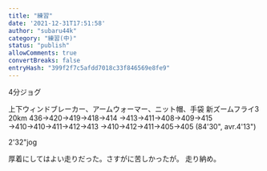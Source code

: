 ```yaml
---
title: "練習"
date: '2021-12-31T17:51:58'
author: "subaru44k"
category: "練習(中)"
status: "publish"
allowComments: true
convertBreaks: false
entryHash: "399f2f7c5afdd7018c33f846569e8fe9"
---
```

4分ジョグ

上下ウィンドブレーカー、アームウォーマー、ニット帽、手袋
新ズームフライ3
20km
436→420→419→418→414
→413→411→408→409→415
→410→410→411→412→413
→410→412→411→405→405
(84'30", avr.4'13")

2'32"jog

厚着にしてはよい走りだった。さすがに苦しかったが。
走り納め。
